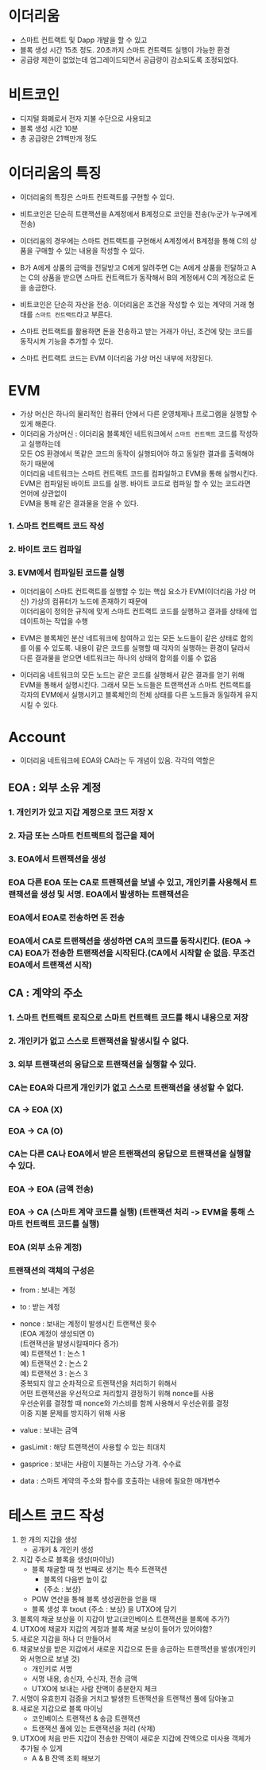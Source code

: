 # 이더리움
- 스마트 컨트랙트 및 Dapp 개발을 할 수 있고
- 블록 생성 시간 15초 정도. 20초까지 스마트 컨트랙트 실행이 가능한 환경
- 공급량 제한이 없었는데 업그레이드되면서 공급량이 감소되도록 조정되었다.

# 비트코인
- 디지털 화폐로서 전자 지불 수단으로 사용되고
- 블록 생성 시간 10분
- 총 공급량은 21백만개 정도

# 이더리움의 특징
- 이더리움의 특징은 스마트 컨트랙트를 구현할 수 있다.
- 비트코인은 단순히 트랜잭션을 A계정에서 B계정으로 코인을 전송(누군가 누구에게 전송)
- 이더리움의 경우에는 스마트 컨트랙트를 구현해서 A계정에서 B계정을 통해 C의 상품을 구매할 수 있는 내용을 작성할 수 있다.
- B가 A에게 상품의 금액을 전달받고 C에게 알려주면 C는 A에게 상품을 전달하고 A는 C의 상품을 받으면 스마트 컨트랙트가 동작해서 B의 계정에서 C의 계정으로 돈을 송금한다.
- 비트코인은 단순히 자산을 전송. 이더리움은 조건을 작성할 수 있는 계약의 거래 형태를 `스마트 컨트랙트`라고 부른다.
- 스마트 컨트랙트를 활용하면 돈을 전송하고 받는 거래가 아닌, 조건에 맞는 코드를 동작시켜 기능을 추가할 수 있다.

- 스마트 컨트랙트 코드는 EVM 이더리움 가상 머신 내부에 저장된다.

# EVM
- 가상 머신은 하나의 물리적인 컴퓨터 안에서 다른 운영체제나 프로그램을 실행할 수 있게 해준다.
- 이더리움 가상머신 : 이더리움 블록체인 네트워크에서 `스마트 컨트랙트` 코드를 작성하고 실행하는데 <br>
모든 OS 환경에서 똑같은 코드의 동작이 실행되어야 하고 동일한 결과를 출력해야하기 때문에 <br>
이더리움 네트워크는 스마트 컨트랙트 코드를 컴파일하고 EVM을 통해 실행시킨다. <br>
EVM은 컴파일된 바이트 코드를 실행. 바이트 코드로 컴파일 할 수 있는 코드라면 언어에 상관없이 <br>
EVM을 통해 같은 결과물을 얻을 수 있다.

### 1. 스마트 컨트랙트 코드 작성
### 2. 바이트 코드 컴파일
### 3. EVM에서 컴파일된 코드를 실행

- 이더리움이 스마트 컨트랙트를 실행할 수 있는 핵심 요소가 EVM(이더리움 가상 머신) 가상의 컴퓨터가 노드에 존재하기 때문에 <br>
이더리움이 정의한 규칙에 맞게 스마트 컨트랙트 코드를 실행하고 결과를 상태에 업데이트하는 작업을 수행

- EVM은 블록체인 분산 네트워크에 참여하고 있는 모든 노드들이 같은 상태로 합의를 이룰 수 있도록. 내용이 같은 코드를 실행할 때 각자의 실행하는 환경이 달라서 다른 결과물을 얻으면 네트워크는 하나의 상태의 합의를 이룰 수 없음

- 이더리움 네트워크의 모든 노드는 같은 코드를 실행해서 같은 결과를 얻기 위해 EVM을 통해서 실행시킨다. 그래서 모든 노드들은 트랜잭션과 스마트 컨트랙트를 각자의 EVM에서 실행시키고 블록체인의 전체 상태를 다른 노드들과 동일하게 유지시킬 수 있다.

# Account
- 이더리움 네트워크에 EOA와 CA라는 두 개념이 있음. 각각의 역할은

## EOA : 외부 소유 계정

### 1. 개인키가 있고 지갑 계정으로 코드 저장 X
### 2. 자금 또는 스마트 컨트랙트의 접근을 제어
### 3. EOA에서 트랜잭션을 생성

### EOA 다른 EOA 또는 CA로 트랜잭션을 보낼 수 있고, 개인키를 사용해서 트랜잭션을 생성 및 서명. EOA에서 발생하는 트랜잭션은
### EOA에서 EOA로 전송하면 돈 전송

### EOA에서 CA로 트랜잭션을 생성하면 CA의 코드를 동작시킨다. (EOA -> CA) EOA가 전송한 트랜잭션을 시작된다.(CA에서 시작할 순 없음. 무조건 EOA에서 트랜잭션 시작)

## CA : 계약의 주소

### 1. 스마트 컨트랙트 로직으로 스마트 컨트랙트 코드를 해시 내용으로 저장

### 2. 개인키가 없고 스스로 트랜잭션을 발생시킬 수 없다.

### 3. 외부 트랜잭션의 응답으로 트랜잭션을 실행할 수 있다.

### CA는 EOA와 다르게 개인키가 없고 스스로 트랜잭션을 생성할 수 없다.

### CA -> EOA (X)
### EOA -> CA (O)

### CA는 다른 CA나 EOA에서 받은 트랜잭션의 응답으로 트랜잭션을 실행할 수 있다.

### EOA -> EOA (금액 전송)

### EOA -> CA (스마트 계약 코드를 실행) (트랜잭션 처리 -> EVM을 통해 스마트 컨트랙트 코드를 실행)

### EOA (외부 소유 계정)

### 트랜잭션의 객체의 구성은
- from : 보내는 계정
- to : 받는 계정
- nonce : 보내는 계정이 발생시킨 트랜잭션 횟수<br>
(EOA 계정이 생성되면 0)<br>
(트랜잭션을 발생시킬때마다 증가)<br>
예) 트랜잭션 1 : 논스 1<br>
예) 트랜잭션 2 : 논스 2<br>
예) 트랜잭션 3 : 논스 3<br>
중복되지 않고 순차적으로 트랜잭션을 처리하기 위해서 <br>
어떤 트랜잭션을 우선적으로 처리할지 결정하기 위해 nonce를 사용<br>
우선순위를 결정할 때 nonce와 가스비를 함께 사용해서 우선순위를 결정<br>
이중 지불 문제를 방지하기 위해 사용

- value : 보내는 금액
- gasLimit : 해당 트랜잭션이 사용할 수 있는 최대치
- gasprice : 보내는 사람이 지불하는 가스당 가격. 수수료
- data : 스마트 계약의 주소와 함수를 호출하는 내용에 필요한 매개변수




# 테스트 코드 작성
1. 한 개의 지갑을 생성
    - 공개키 & 개인키 생성
2. 지갑 주소로 블록을 생성(마이닝)
    - 블록 채굴할 때 첫 번째로 생기는 특수 트랜잭션
        - 블록의 다음번 높이 값
        - {주소 : 보상}
    - POW 연산을 통해 블록 생성권한을 얻을 때
    - 블록 생성 후 txout {주소 : 보상} 을 UTXO에 담기
3. 블록의 채굴 보상을 이 지갑이 받고(코인베이스 트랜잭션을 블록에 추가?)
4. UTXO에 채굴자 지갑의 계정과 블록 채굴 보상이 들어가 있어야함?
5. 새로운 지갑을 하나 더 만들어서
6. 채굴보상을 받은 지갑에서 새로운 지갑으로 돈을 송금하는 트랜잭션을 발생(개인키와 서명으로 보낼 것)
    - 개인키로 서명
    - 서명 내용, 송신자, 수신자, 전송 금액
    - UTXO에 보내는 사람 잔액이 충분한지 체크
7. 서명이 유효한지 검증을 거치고 발생한 트랜잭션을 트랜잭션 풀에 담아놓고
8. 새로운 지갑으로 블록 마이닝
    - 코인베이스 트랜잭션 & 송금 트랜잭션
    - 트랜잭션 풀에 있는 트랜잭션을 처리 (삭제)
9. UTXO에 처음 만든 지갑이 전송한 잔액이 새로운 지갑에 잔액으로 미사용 객체가 추가될 수 있게
    - A & B 잔액 조회 해보기